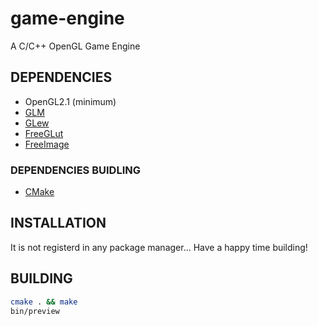 # game-engine
A C/C++ OpenGL Game Engine

## DEPENDENCIES
 - OpenGL2.1 (minimum)
 - [GLM](http://glm.g-truc.net/0.9.7/index.html)
 - [GLew](http://glew.sourceforge.net/)
 - [FreeGLut](http://freeglut.sourceforge.net/)
 - [FreeImage](http://freeimage.sourceforge.net/)
### DEPENDENCIES BUIDLING
 - [CMake](https://cmake.org/)

## INSTALLATION
It is not registerd in any package manager... Have a happy time building!

## BUILDING
```bash
cmake . && make
bin/preview
```
